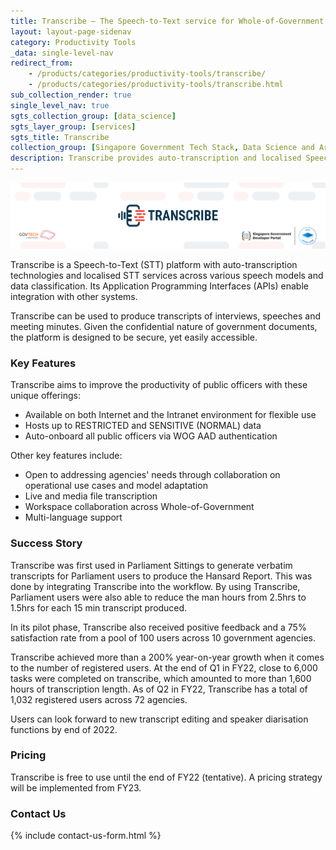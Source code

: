 ```yaml
---
title: Transcribe – The Speech-to-Text service for Whole-of-Government  
layout: layout-page-sidenav
category: Productivity Tools
_data: single-level-nav
redirect_from:
    - /products/categories/productivity-tools/transcribe/
    - /products/categories/productivity-tools/transcribe.html
sub_collection_render: true
single_level_nav: true
sgts_collection_group: [data_science]
sgts_layer_group: [services]
sgts_title: Transcribe
collection_group: [Singapore Government Tech Stack, Data Science and Artificial Intelligence]
description: Transcribe provides auto-transcription and localised Speech-to-Text services for Singapore government officers. Find out more here.
---
```


![Transcribe header banner](/assets/img/Transcribe-NewHeaderBanner.png)

Transcribe is a Speech-to-Text (STT) platform with auto-transcription technologies and localised STT services across various speech models and data classification. Its Application Programming Interfaces (APIs) enable integration with other systems. 

Transcribe can be used to produce transcripts of interviews, speeches and meeting minutes. Given the confidential nature of government documents, the platform is designed to be secure, yet easily accessible.

### Key Features

Transcribe aims to improve the productivity of public officers with these unique offerings:
- Available on both Internet and the Intranet environment for flexible use 
- Hosts up to RESTRICTED and SENSITIVE (NORMAL) data 
- Auto-onboard all public officers via WOG AAD authentication 

Other key features include:
- Open to addressing agencies' needs through collaboration on operational use cases and model adaptation
- Live and media file transcription 
- Workspace collaboration across Whole-of-Government 
- Multi-language support

### Success Story

Transcribe was first used in Parliament Sittings to generate verbatim transcripts for Parliament users to produce the Hansard Report. This was done by integrating Transcribe into the workflow. By using Transcribe, Parliament users were also able to reduce the man hours from 2.5hrs to 1.5hrs for each 15 min transcript produced. 

In its pilot phase, Transcribe also received positive feedback and a 75% satisfaction rate from a pool of 100 users across 10 government agencies.

Transcribe achieved more than a 200% year-on-year growth when it comes to the number of registered users. At the end of Q1 in FY22, close to 6,000 tasks were completed on transcribe, which amounted to more than 1,600 hours of transcription length. 
As of Q2 in FY22, Transcribe has a total of 1,032 registered users across 72 agencies.

Users can look forward to new transcript editing and speaker diarisation functions by end of 2022.

### Pricing

Transcribe is free to use until the end of FY22 (tentative). A pricing strategy will be implemented from FY23.

### Contact Us

{% include contact-us-form.html %}
